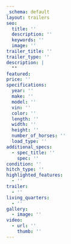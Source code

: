 ```yaml
---
_schema: default
layout: trailers
seo:
  title: ''
  description: ''
  keywords: ''
  image: ''
trailer_title: ''
trailer_type: ''
description: |
  ""
featured:
price: ''
specifications:
  year: ''
  make: ''
  model: ''
  vin: ''
  color: ''
  length: ''
  width: ''
  height: ''
  number_of_horses: ''
  load_type: ''
additional_specs:
  - spec_title: ''
    spec: ''
condition: ''
hitch_type: ''
highlighted_features:
  - ''
trailer:
  - ''
living_quarters:
  - ''
gallery:
  - image: ''
video:
  - url: ''
    thumb: ''
---
```


